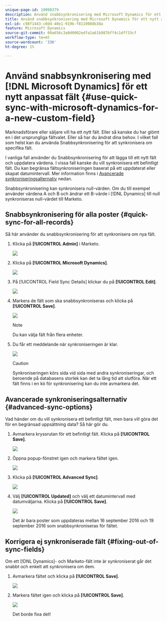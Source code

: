 ```yaml
---
unique-page-id: 10098379
description: Använd snabbsynkronisering med Microsoft Dynamics för ett nytt anpassat fält - Marketo Docs - produktdokumentation
title: Använd snabbsynkronisering med Microsoft Dynamics för ett nytt anpassat fält
exl-id: c98f1443-c0dd-40e1-919b-f8110088b38a
feature: Microsoft Dynamics
source-git-commit: 09a656c3a0d0002edfa1a61b987bff4c1dff33cf
workflow-type: tm+mt
source-wordcount: '336'
ht-degree: 1%

---
```


# Använd snabbsynkronisering med [!DNL Microsoft Dynamics] för ett nytt anpassat fält {#use-quick-sync-with-microsoft-dynamics-for-a-new-custom-field}

Marknadsförare eller säljare vill ha ett nytt fält. Eller så kanske du har glömt en i det ursprungliga fältvalet. Eller så har du ändrat dina behov. I vilket fall som helst kan du använda Snabbsynkronisering för att synkronisera om specifika fält.

I vanliga fall använder du Snabbsynkronisering för att lägga till ett nytt fält och uppdatera värdena. I vissa fall kanske du vill synkronisera ett befintligt fält. Du kan begränsa fältsynkroniseringen baserat på ett uppdaterat eller skapat datumintervall. Mer information finns i [Avancerade synkroniseringsalternativ](#Advanced_Sync_Options) nedan.

Snabbsynkronisering kan synkronisera null-värden. Om du till exempel använder värdena A och B och ändrar ett B-värde i [!DNL Dynamics] till null synkroniseras null-värdet till Marketo.

## Snabbsynkronisering för alla poster {#quick-sync-for-all-records}

Så här använder du snabbsynkronisering för att synkronisera om nya fält.

1. Klicka på **[!UICONTROL Admin]** i Marketo.

   ![](assets/image2016-8-19-11-3a14-3a5.png)

1. Klicka på **[!UICONTROL Microsoft Dynamics]**.

   ![](assets/image2016-8-19-11-3a15-3a8.png)

1. På [!UICONTROL Field Sync Details] klickar du på **[!UICONTROL Edit]**.

   ![](assets/image2016-8-19-11-3a16-3a22.png)

1. Markera de fält som ska snabbsynkroniseras och klicka på **[!UICONTROL Save]**.

   ![](assets/image2016-8-25-15-3a26-3a11.png)

   >[!NOTE]
   >
   >Du kan välja fält från flera enheter.

1. Du får ett meddelande när synkroniseringen är klar.

   ![](assets/field-sync-update-notification.png)

   >[!CAUTION]
   >
   >Synkroniseringen körs sida vid sida med andra synkroniseringar, och beroende på databasens storlek kan det ta lång tid att slutföra. När ett fält finns i en kö för synkronisering kan du inte avmarkera det.

## Avancerade synkroniseringsalternativ {#advanced-sync-options}

Vad händer om du vill synkronisera ett befintligt fält, men bara vill göra det för en begränsad uppsättning data? Så här gör du.

1. Avmarkera kryssrutan för ett befintligt fält. Klicka på **[!UICONTROL Save]**.

   ![](assets/image2016-8-25-16-3a16-3a32.png)

1. Öppna popup-fönstret igen och markera fältet igen.

   ![](assets/select-field-reselect-hand.png)

1. Klicka på **[!UICONTROL Advanced Sync]**.

   ![](assets/image2016-8-25-15-3a52-3a9.png)

1. Välj **[!UICONTROL Updated]** och välj ett datumintervall med datumväljarna. Klicka på **[!UICONTROL Save]**.

   ![](assets/image2016-8-25-16-3a0-3a3.png)

   Det är bara poster som uppdateras mellan 16 september 2016 och 19 september 2016 som snabbsynkroniseras för fältet.

## Korrigera ej synkroniserade fält {#fixing-out-of-sync-fields}

Om ett [!DNL Dynamics]- och Marketo-fält inte är synkroniserat går det snabbt och enkelt att synkronisera om dem.

1. Avmarkera fältet och klicka på **[!UICONTROL Save]**.

   ![](assets/image2016-8-25-16-3a16-3a32-1.png)

1. Markera fältet igen och klicka på **[!UICONTROL Save]**.

   ![](assets/image2016-8-25-16-3a20-3a45.png)

   Det borde fixa det!
